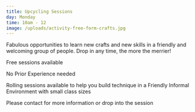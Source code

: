```yaml
---
title: Upcycling Sessions
day: Monday
time: 10am - 12
image: /uploads/activity-free-form-crafts.jpg
---
```

Fabulous opportunities to learn new crafts and new skills in a friendly and welcoming group of people. Drop in any time, the more the merrier!

Free sessions available

No Prior Experience needed

Rolling sessions available to help you build technique in a Friendly Informal Environment with small class sizes

Please contact for more information or drop into the session